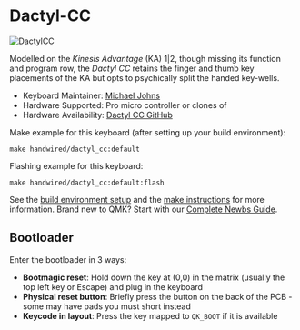 # Dactyl-CC

![DactylCC](https://i.imgur.com/CUbPLZCh.jpeg)

Modelled on the *Kinesis Advantage* (KA) 1|2, though missing its function and program row, the *Dactyl CC* retains the finger and thumb key placements of the KA but opts to psychically split the handed key-wells.

* Keyboard Maintainer: [Michael Johns](https://github.com/mjohns)
* Hardware Supported: Pro micro controller or clones of
* Hardware Availability: [Dactyl CC GitHub](https://github.com/mjohns/dactyl-cc)

Make example for this keyboard (after setting up your build environment):

    make handwired/dactyl_cc:default

Flashing example for this keyboard:

    make handwired/dactyl_cc:default:flash

See the [build environment setup](https://docs.qmk.fm/#/getting_started_build_tools) and the [make instructions](https://docs.qmk.fm/#/getting_started_make_guide) for more information. Brand new to QMK? Start with our [Complete Newbs Guide](https://docs.qmk.fm/#/newbs).

## Bootloader

Enter the bootloader in 3 ways:

* **Bootmagic reset**: Hold down the key at (0,0) in the matrix (usually the top left key or Escape) and plug in the keyboard
* **Physical reset button**: Briefly press the button on the back of the PCB - some may have pads you must short instead
* **Keycode in layout**: Press the key mapped to `QK_BOOT` if it is available
